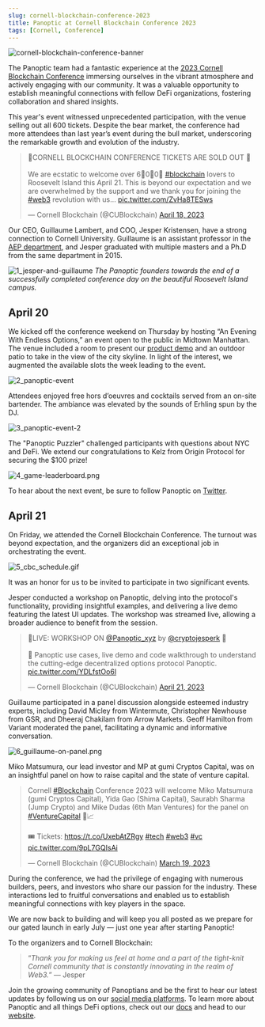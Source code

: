 ```yaml
---
slug: cornell-blockchain-conference-2023
title: Panoptic at Cornell Blockchain Conference 2023
tags: [Cornell, Conference]
---
```

![cornell-blockchain-conference-banner](./cornell-blockchain-conference-banner.png)‍

The Panoptic team had a fantastic experience at the [2023 Cornell Blockchain Conference](https://www.cornellblockchainconference.com/) immersing ourselves in the vibrant atmosphere and actively engaging with our community. It was a valuable opportunity to establish meaningful connections with fellow DeFi organizations, fostering collaboration and shared insights.

This year's event witnessed unprecedented participation, with the venue selling out all 600 tickets. Despite the bear market, the conference had more attendees than last year’s event during the bull market, underscoring the remarkable growth and evolution of the industry.

<!--truncate-->

<blockquote class="twitter-tweet"><p lang="en" dir="ltr">🎉CORNELL BLOCKCHAIN CONFERENCE TICKETS ARE SOLD OUT 🎉<br/><br/>We are ecstatic to welcome over 6⃣0⃣0⃣ <a href="https://twitter.com/hashtag/blockchain?src=hash&amp;ref_src=twsrc%5Etfw">#blockchain</a> lovers to Roosevelt Island this April 21. This is beyond our expectation and we are overwhelmed by the support and we thank you for joining the <a href="https://twitter.com/hashtag/web3?src=hash&amp;ref_src=twsrc%5Etfw">#web3</a> revolution with us… <a href="https://t.co/ZvHa8TESws">pic.twitter.com/ZvHa8TESws</a></p>&mdash; Cornell Blockchain (@CUBlockchain) <a href="https://twitter.com/CUBlockchain/status/1648408677190193157?ref_src=twsrc%5Etfw">April 18, 2023</a></blockquote> <script async src="https://platform.twitter.com/widgets.js" charset="utf-8"></script>

Our CEO, Guillaume Lambert, and COO, Jesper Kristensen, have a strong connection to Cornell University. Guillaume is an assistant professor in the [AEP department](https://www.aep.cornell.edu/aep), and Jesper graduated with multiple masters and a Ph.D from the same department in 2015.

![1_jesper-and-guillaume](./1_jesper-and-guillaume.png)‍
_The Panoptic founders towards the end of a successfully completed conference day on the beautiful Roosevelt Island campus._

## **April 20**

We kicked off the conference weekend on Thursday by hosting “An Evening With Endless Options,” an event open to the public in Midtown Manhattan. The venue included a room to present our [product demo](https://youtu.be/deqbeqjyKgg) and an outdoor patio to take in the view of the city skyline. In light of the interest, we augmented the available slots the week leading to the event.

![2_panoptic-event](./2_panoptic-event.png)‍

Attendees enjoyed free hors d’oeuvres and cocktails served from an on-site bartender. The ambiance was elevated by the sounds of Erhling spun by the DJ.

![3_panoptic-event-2](./3_panoptic-event-2.png)‍

The "Panoptic Puzzler" challenged participants with questions about NYC and DeFi. We extend our congratulations to Kelz from Origin Protocol for securing the $100 prize!

![4_game-leaderboard.png](./4_game-leaderboard.png)‍

To hear about the next event, be sure to follow Panoptic on [Twitter](https://twitter.com/Panoptic_xyz).

## **April 21**

On Friday, we attended the Cornell Blockchain Conference. The turnout was beyond expectation, and the organizers did an exceptional job in orchestrating the event.

![5_cbc_schedule.gif](./5_cbc_schedule.gif)‍

It was an honor for us to be invited to participate in two significant events.

Jesper conducted a workshop on Panoptic, delving into the protocol's functionality, providing insightful examples, and delivering a live demo featuring the latest UI updates. The workshop was streamed live, allowing a broader audience to benefit from the session.

<blockquote class="twitter-tweet"><p lang="en" dir="ltr">🎥LIVE: WORKSHOP ON <a href="https://twitter.com/Panoptic_xyz?ref_src=twsrc%5Etfw">@Panoptic_xyz</a> by <a href="https://twitter.com/cryptojesperk?ref_src=twsrc%5Etfw">@cryptojesperk</a> 🎥<br/><br/>📍 Panoptic use cases, live demo and code walkthrough to understand the cutting-edge decentralized options protocol Panoptic. <a href="https://t.co/YDLfstOo6l">pic.twitter.com/YDLfstOo6l</a></p>&mdash; Cornell Blockchain (@CUBlockchain) <a href="https://twitter.com/CUBlockchain/status/1649422200884142082?ref_src=twsrc%5Etfw">April 21, 2023</a></blockquote> <script async src="https://platform.twitter.com/widgets.js" charset="utf-8"></script>

Guillaume participated in a panel discussion alongside esteemed industry experts, including David Micley from Wintermute, Christopher Newhouse from GSR, and Dheeraj Chakilam from Arrow Markets. Geoff Hamilton from Variant moderated the panel, facilitating a dynamic and informative conversation.

![6_guillaume-on-panel.png](./6_guillaume-on-panel.png)‍


Miko Matsumura, our lead investor and MP at gumi Cryptos Capital, was on an insightful panel on how to raise capital and the state of venture capital.

<blockquote class="twitter-tweet"><p lang="en" dir="ltr">Cornell <a href="https://twitter.com/hashtag/Blockchain?src=hash&amp;ref_src=twsrc%5Etfw">#Blockchain</a> Conference 2023 will welcome Miko Matsumura (gumi Cryptos Capital), Yida Gao (Shima Capital), Saurabh Sharma (Jump Crypto) and Mike Dudas (6th Man Ventures) for the panel on <a href="https://twitter.com/hashtag/VentureCapital?src=hash&amp;ref_src=twsrc%5Etfw">#VentureCapital</a> 💸📈<br/><br/>🎟️ Tickets: <a href="https://t.co/UxebAtZRgy">https://t.co/UxebAtZRgy</a> <a href="https://twitter.com/hashtag/tech?src=hash&amp;ref_src=twsrc%5Etfw">#tech</a> <a href="https://twitter.com/hashtag/web3?src=hash&amp;ref_src=twsrc%5Etfw">#web3</a> <a href="https://twitter.com/hashtag/vc?src=hash&amp;ref_src=twsrc%5Etfw">#vc</a> <a href="https://t.co/9pL7GQIsAi">pic.twitter.com/9pL7GQIsAi</a></p>&mdash; Cornell Blockchain (@CUBlockchain) <a href="https://twitter.com/CUBlockchain/status/1637483371122024449?ref_src=twsrc%5Etfw">March 19, 2023</a></blockquote> <script async src="https://platform.twitter.com/widgets.js" charset="utf-8"></script>

During the conference, we had the privilege of engaging with numerous builders, peers, and investors who share our passion for the industry. These interactions led to fruitful conversations and enabled us to establish meaningful connections with key players in the space.

We are now back to building and will keep you all posted as we prepare for our gated launch in early July — just one year after starting Panoptic!

To the organizers and to Cornell Blockchain:

> “*Thank you for making us feel at home and a part of the tight-knit Cornell community that is constantly innovating in the realm of Web3.*” — Jesper

Join the growing community of Panoptians and be the first to hear our latest updates by following us on our [social media platforms](http://links.panoptic.xyz/all). To learn more about Panoptic and all things DeFi options, check out our [docs](https://panoptic.xyz/docs/intro) and head to our [website](https://panoptic.xyz/).  


